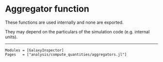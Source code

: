 # Aggregator function

These functions are used internally and none are exported. 

They may depend on the particulars of the simulation code (e.g. internal units).

---

```@autodocs
Modules = [GalaxyInspector]
Pages   = ["analysis/compute_quantities/aggregators.jl"]
```
